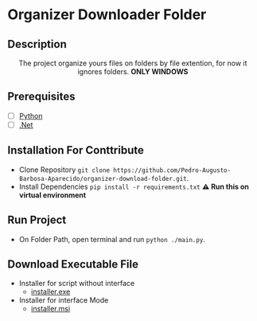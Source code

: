 # Organizer Downloader Folder

## Description

  <p align="center">The project organize yours files on folders by file extention, for now it ignores folders. <strong color="red">ONLY WINDOWS</strong></p>

## Prerequisites

- [ ] [Python](https://www.python.org/ftp/python/3.10.4/python-3.10.4-amd64.exe)  
- [ ] [.Net](https://dotnet.microsoft.com/en-us/download/dotnet-framework/net48)

## Installation For Conttribute

- Clone Repository ``git clone https://github.com/Pedro-Augusto-Barbosa-Aparecido/organizer-download-folder.git``.
- Install Dependencies ``pip install -r requirements.txt`` **:warning: Run this on virtual environment**

## Run Project

- On Folder Path, open terminal and run ``python ./main.py``.

## Download Executable File

 - Installer for script without interface
   - [installer.exe](https://github.com/Pedro-Augusto-Barbosa-Aparecido/organizer-download-folder/raw/master/installer.exe)
 - Installer for interface Mode
   - [installer.msi](https://github.com/Pedro-Augusto-Barbosa-Aparecido/organizer-download-folder/blob/master/src/interface/gui/release/installer/Debug/installer.msi)
